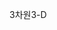 <span data-ttu-id="f5d6b-101">3차원</span><span class="sxs-lookup"><span data-stu-id="f5d6b-101">3-D</span></span>